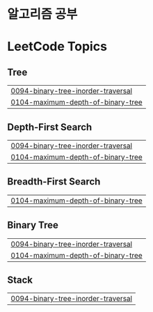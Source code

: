 # 알고리즘 공부

<!---LeetCode Topics Start-->
# LeetCode Topics
## Tree
|  |
| ------- |
| [0094-binary-tree-inorder-traversal](https://github.com/garudanish/algorithm/tree/master/0094-binary-tree-inorder-traversal) |
| [0104-maximum-depth-of-binary-tree](https://github.com/garudanish/algorithm/tree/master/0104-maximum-depth-of-binary-tree) |
## Depth-First Search
|  |
| ------- |
| [0094-binary-tree-inorder-traversal](https://github.com/garudanish/algorithm/tree/master/0094-binary-tree-inorder-traversal) |
| [0104-maximum-depth-of-binary-tree](https://github.com/garudanish/algorithm/tree/master/0104-maximum-depth-of-binary-tree) |
## Breadth-First Search
|  |
| ------- |
| [0104-maximum-depth-of-binary-tree](https://github.com/garudanish/algorithm/tree/master/0104-maximum-depth-of-binary-tree) |
## Binary Tree
|  |
| ------- |
| [0094-binary-tree-inorder-traversal](https://github.com/garudanish/algorithm/tree/master/0094-binary-tree-inorder-traversal) |
| [0104-maximum-depth-of-binary-tree](https://github.com/garudanish/algorithm/tree/master/0104-maximum-depth-of-binary-tree) |
## Stack
|  |
| ------- |
| [0094-binary-tree-inorder-traversal](https://github.com/garudanish/algorithm/tree/master/0094-binary-tree-inorder-traversal) |
<!---LeetCode Topics End-->
